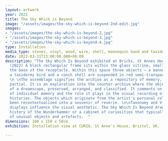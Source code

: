 ```yaml
---
layout: artwork
year: 2022
title: The Sky Which is Beyond
image: "/assets/images/the-sky-which-is-beyond-2nd-edit.jpg"
images:
- "/assets/images/the-sky-which-is-beyond-2.jpg"
- "/assets/images/the-sky-which-is-beyond-3.jpg"
- "/assets/images/the-sky-which-is-beyond-4.jpg"
type: Installation
media_type: stones, vinyl, wood, wire, shell, mannequin hand and taxidermy bird
date: 2022-03-31T23:00:00.000+00:00
description: "The Sky Which Is Beyond exhibited at Bricks, St Annes House, Bristol
  (2022) A black rectangular frame sits within the glass vitrine, small stones fill
  the base of the receptacle. Within this space three objects – a mannequin hand,
  a taxidermy bird and a conch shell are suspended in red semi-transparent vinyl compartments.
  \n \nThe assemblage signifies the archive as a repository of memory, unstable and
  partial. It is an exploration into the counter-archive where the objects are fragments
  of a dreamscape, preserved, arranged, and classified. It comments on the narrative
  of individual memory and the role it plays in the visual recording of our collective
  histories. The objects which originate from the artist's personal collection, have
  been recontextualised into a souvenir of reverie. \n\nTaxonomy and Victorian taxidermy
  displays influence the visual aesthetic. The Sky Which Is Beyond draws on the rich
  history of the Wunderkammer or a cabinet of curiosities that typically stored collections
  of unusual objects and artefacts.  "
dimensions: 100 x 150 x 50cm
exhibition: Installation view at CURIO, St Anne's House, Bristol, UK.

---
```

